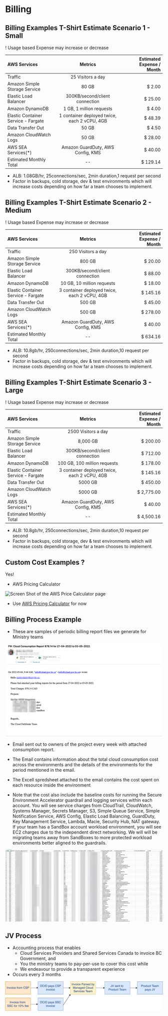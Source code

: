 # Billing




## Billing Examples T-Shirt Estimate Scenario 1 - Small
! Usage based Expense may increase or decrease

| AWS Services      | Metrics | Estimated Expense / Month     |
| :---        |    :----:   |          ---: |
| Traffic    | 25 Visitors a day      |  |
| Amazon Simple Storage Service    | 80 GB      | $ 2.00  |
| Elastic Load Balancer    | 300KB/second/client connection      | $ 25.00  |
| Amazon DynamoDB    | 1 GB, 1 million requests      | $ 4.00  |
| Elastic Container Service - Fargate    | 1 container deployed twice, each 2 vCPU, 4GB      | $ 48.39  |
| Data Transfer Out   | 50 GB      | $ 4.50  |
| Amazon CloudWatch Logs   | 50 GB      | $ 28.00  |
| AWS SEA Services(*)   | Amazon GuardDuty, AWS Config, KMS      | $ 40.00  |
| Estimated Monthly Total   | --     | $ 129.14  |

 * ALB: 1.08GB/hr, 25connections/sec, 2min duration,1 request per second
 * Factor in backups, cold storage, dev & test environments which will increase costs depending on how far a team chooses to implement.

## Billing Examples T-Shirt Estimate Scenario 2 - Medium
! Usage based Expense may increase or decrease

| AWS Services      | Metrics | Estimated Expense / Month     |
| :---        |    :----:   |          ---: |
| Traffic    | 250 Visitors a day      |  |
| Amazon Simple Storage Service    | 800 GB      | $ 20.00  |
| Elastic Load Balancer    | 300KB/second/client connection      | $ 88.00  |
| Amazon DynamoDB    | 10 GB, 10 million requests      | $ 18.00  |
| Elastic Container Service - Fargate    | 3 container deployed twice, each 2 vCPU, 4GB      | $ 145.16  |
| Data Transfer Out   | 500 GB      | $ 45.00  |
| Amazon CloudWatch Logs   | 500 GB      | $ 278.00  |
| AWS SEA Services(*)   | Amazon GuardDuty, AWS Config, KMS      | $ 40.00  |
| Estimated Monthly Total   | --     | $ 634.16  |
 * ALB: 10.8gb/hr, 250connections/sec, 2min duration,10 request per second
 * Factor in backups, cold storage, dev & test environments which will increase costs depending on how far a team chooses to implement.


## Billing Examples T-Shirt Estimate Scenario 3 - Large
! Usage based Expense may increase or decrease

| AWS Services      | Metrics | Estimated Expense / Month     |
| :---        |    :----:   |          ---: |
| Traffic    | 2500 Visitors a day      |  |
| Amazon Simple Storage Service    | 8,000 GB      | $ 200.00  |
| Elastic Load Balancer    | 300KB/second/client connection      | $ 712.00  |
| Amazon DynamoDB    | 100 GB, 100 million requests      | $ 178.00  |
| Elastic Container Service - Fargate    | 3 container deployed twice, each 2 vCPU, 4GB      | $ 145.16  |
| Data Transfer Out   | 5000 GB      | $ 450.00  |
| Amazon CloudWatch Logs   | 5000 GB      | $ 2,775.00  |
| AWS SEA Services(*)   | Amazon GuardDuty, AWS Config, KMS      | $ 40.00  |
| Estimated Monthly Total   | --     | $ 4,500.16  |
 * ALB: 10.8gb/hr, 250connections/sec, 2min duration,10 request per second
 * Factor in backups, cold storage, dev & test environments which will increase costs depending on how far a team chooses to implement.

## Custom Cost Examples ?
 Yes!
    
 * AWS Pricing Calculator

![Screen Shot of the AWS Price Calculator page](./images/aws_cost_calculator.png)


* Use [AWS Pricing Calculator](https://calculator.aws) for now 

## Billing Process Example
 * These are samples of periodic billing report files we generate for Ministry teams

![sample weekly billing report email](./images/billing_email.png)

* Email sent out to owners of the project every week with attached consumption report.

* The Email contains information about the total cloud consumption cost across the environments and the details of the environments for the period mentioned in the email.

* The Excell spredsheet attached to the email contains the cost spent on each resource  inside the environment

* Note that the cost also include the baseline costs for running the Secure Environment Accelerator guardrail and logging services within each account. You will see service charges from CloudTrail, CloudWatch, Systems Manager, Secrets Manager, S3, Simple Queue Service, Simple Notification Service, AWS Config, Elastic Load Balancing, GuardDuty, Key Management Service, Lambda, Macie, Security Hub, NAT gateway. If your team has a SandBox account workload environment, you will see EC2 charges due to the independent direct networking. We will will be migrating teams away from SandBoxes to more protected workload environments better aligned to the guardrails.

![Example SpreadSheet Report](./images/example_report.png)

## JV Process

* Accounting process that enables 
    * Cloud Services Providers and Shared Services Canada to invoice BC Government, and 
    * You the ministry teams to pay-per-use to cover this cost while
    * We endeavour to provide a transparent experience
* Occurs every 3 months

![JV Process](./images/jv.png)
